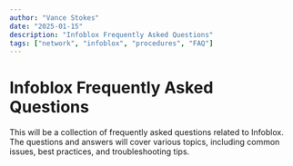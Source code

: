 ```yaml
---
author: "Vance Stokes"
date: "2025-01-15"
description: "Infoblox Frequently Asked Questions"
tags: ["network", "infoblox", "procedures", "FAQ"]
---
```


# Infoblox Frequently Asked Questions

This will be a collection of frequently asked questions related to Infoblox. The questions and answers will cover various topics, including common issues, best practices, and troubleshooting tips.